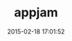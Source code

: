 ---
layout: post
title:  "appjam"
repo:   "eiffelqiu/appjam"
date:   2015-02-18 17:01:52
gemurl: http://github.com/eiffelqiu/appjam
---